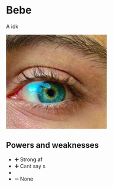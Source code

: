 # Bebe

A idk

![villain picture](./../images/Bebe.jpg)

## Powers and weaknesses

- ➕ Strong af
- ➕ Cant say s
-
- ➖ None